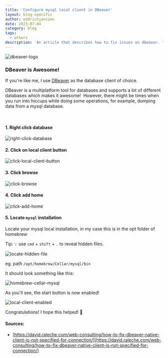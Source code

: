 ```yaml
---
title: 'Configure mysql local client in DBeaver'
layout: blog-specific
author: eddrichjanzzen
date: 2023-07-04
category: blog
tags:
  - others
description: 'An article that describes how to fix issues on dbeaver. "Native Client is not specified for connection"'
---
```


<div class="img-blog-right">
	<img src="/assets/images/blog/dbeaver-local-client/dbeaver-logo.png" alt="dbeaver-logo">
</div>

### DBeaver is Awesome!

If you're like me, I use [DBeaver](https://dbeaver.io/) as the database client of choice.

DBeaver is a multiplatform tool for databases and supports a lot of different databases which makes it awesome!  However, there might be times when you run into hiccups while doing some operations, for example, dumping data from a mysql database.

<br>

#### 1. Right click database

<div class="img-blog">
	<img src="/assets/images/blog/dbeaver-local-client/right-click-database.png" alt="right-click-database">
</div>

#### 2. Click on local client button

<div class="img-blog">
	<img src="/assets/images/blog/dbeaver-local-client/click-local-client-button.png" alt="click-local-client-button">
</div>

#### 3. Click browse

<div class="img-blog">
	<img src="/assets/images/blog/dbeaver-local-client/click-browse.png" alt="click-browse">
</div>

#### 4. Click add home

<div class="img-blog">
	<img src="/assets/images/blog/dbeaver-local-client/click-add-home.png" alt="click-add-home">
</div>

#### 5. Locate `mysql` installation

Locate your mysql local installation, in my case this is in the opt folder of homebrew

Tip: 💡 use `cmd` + `shift` + `.` to reveal hidden files.

<div class="img-blog">
	<img src="/assets/images/blog/dbeaver-local-client/locate-hidden-file.png" alt="locate-hidden-file">
</div>

eg. path `/opt/homebrew/Cellar/mysql/bin`

It should look something like this:

<div class="img-blog">
	<img src="/assets/images/blog/dbeaver-local-client/homebrew-cellar-mysql.png" alt="homebrew-cellar-mysql">
</div>

As you'll see, the start button is now enabled!

<div class="img-blog">
	<img src="/assets/images/blog/dbeaver-local-client/local-client-enabled.png" alt="local-client-enabled">
</div>

Congratulations! I hope this helped! 🙌

#### Sources:

- [https://david.raleche.com/web-consulting/how-to-fix-dbeaver-native-client-is-not-specified-for-connection/](https://david.raleche.com/web-consulting/how-to-fix-dbeaver-native-client-is-not-specified-for-connection/)
